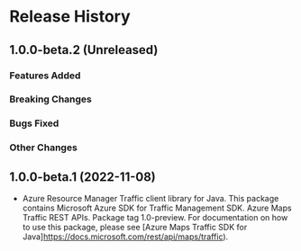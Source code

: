# Release History

## 1.0.0-beta.2 (Unreleased)

### Features Added

### Breaking Changes

### Bugs Fixed

### Other Changes

## 1.0.0-beta.1 (2022-11-08)

- Azure Resource Manager Traffic client library for Java. This package contains Microsoft Azure SDK for Traffic Management SDK. Azure Maps Traffic REST APIs. Package tag 1.0-preview. For documentation on how to use this package, please see [Azure Maps Traffic SDK for Java]https://docs.microsoft.com/rest/api/maps/traffic).